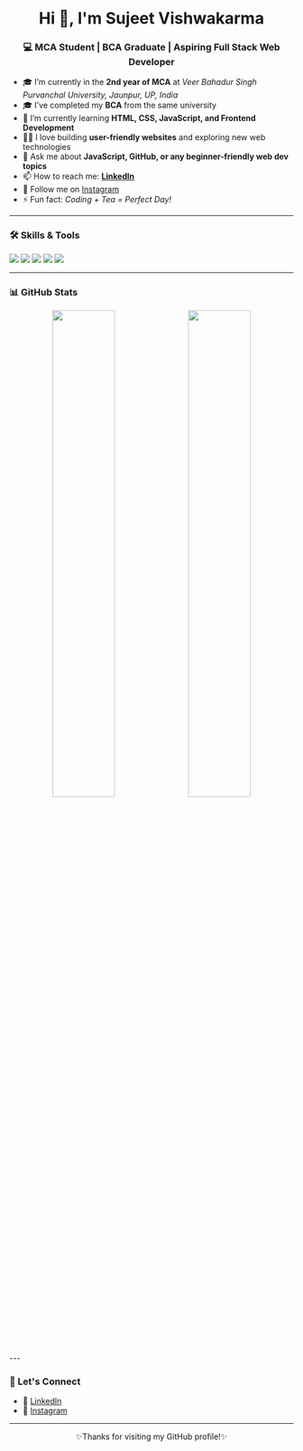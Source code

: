 <h1 align="center">Hi 👋, I'm Sujeet Vishwakarma</h1>
<h3 align="center">💻 MCA Student | BCA Graduate | Aspiring Full Stack Web Developer</h3>

- 🎓 I’m currently in the **2nd year of MCA** at *Veer Bahadur Singh Purvanchal University, Jaunpur, UP, India*
- 🎓 I’ve completed my **BCA** from the same university
- 🌱 I’m currently learning **HTML, CSS, JavaScript, and Frontend Development**
- 👨‍💻 I love building **user-friendly websites** and exploring new web technologies
- 💬 Ask me about **JavaScript, GitHub, or any beginner-friendly web dev topics**
- 📫 How to reach me: **[LinkedIn](https://www.linkedin.com/in/sujeet-vishwakarma-a19b2323a)**
- 📸 Follow me on [Instagram](https://www.instagram.com/sujeet_vishwakarma83/)
- ⚡ Fun fact: *Coding + Tea = Perfect Day!*

---

### 🛠️ Skills & Tools
<p>
  <img src="https://img.shields.io/badge/HTML5-E34F26?style=for-the-badge&logo=html5&logoColor=white"/>
  <img src="https://img.shields.io/badge/CSS3-1572B6?style=for-the-badge&logo=css3&logoColor=white"/>
  <img src="https://img.shields.io/badge/JavaScript-F7DF1E?style=for-the-badge&logo=javascript&logoColor=black"/>
  <img src="https://img.shields.io/badge/Git-F05032?style=for-the-badge&logo=git&logoColor=white"/>
  <img src="https://img.shields.io/badge/GitHub-100000?style=for-the-badge&logo=github&logoColor=white"/>
</p>

---
### 📊 GitHub Stats
<p align="center">
  <img src="https://github-readme-stats.vercel.app/api?username=sujeetvishwakarma83&show_icons=true&theme=tokyonight" width="47%"/>
  <img src="https://github-readme-streak-stats.herokuapp.com?user=sujeetvishwakarma83&theme=tokyonight" width="47%"/>
</p>
---

### 🔗 Let's Connect

- 💼 [LinkedIn](https://www.linkedin.com/in/sujeet-vishwakarma-a19b2323a)
- 📸 [Instagram](https://www.instagram.com/sujeet_vishwakarma83/)

---

<p align="center">✨Thanks for visiting my GitHub profile!✨</p>

